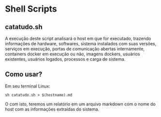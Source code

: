 # Shell Scripts

## catatudo.sh

A execução deste script analisará o host em que for executado, trazendo informações de hardware, softwares, sistema instalados com suas versões, serviços em execução, portas de comunicação abertas internamente, containers docker em execução ou não, imagens dockers, usuários existentes, usuários logados, processos e carga de sistema.

## Como usar?

Em seu terminal Linux:

```
sh catatudo.sh > $(hostname).md
```

O com isto, teremos um relatório em um arquivo markdown com o nome do host com as informações extraídas do sistema.
